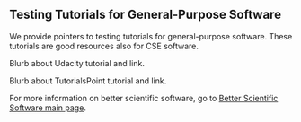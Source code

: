 
## Testing Tutorials for General-Purpose Software

We provide pointers to testing tutorials for general-purpose software.  These tutorials are good resources also for CSE software.

Blurb about Udacity tutorial and link.

Blurb about TutorialsPoint tutorial and link.


For more information on better scientific software, go to [Better Scientific Software main page](http://betterscientificsoftware.info).

<!---
Publish: yes
Categories: reliability
Topics: testing
Tags: [import from subresources]
Level: 2
Prerequisites: defaults
Aggregate: Subresource
--->
